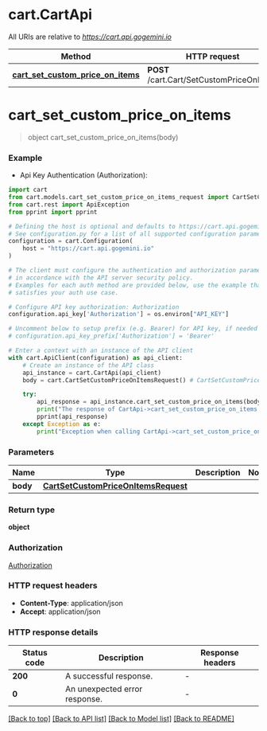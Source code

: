 # cart.CartApi

All URIs are relative to *https://cart.api.gogemini.io*

Method | HTTP request | Description
------------- | ------------- | -------------
[**cart_set_custom_price_on_items**](CartApi.md#cart_set_custom_price_on_items) | **POST** /cart.Cart/SetCustomPriceOnItems | 


# **cart_set_custom_price_on_items**
> object cart_set_custom_price_on_items(body)



### Example

* Api Key Authentication (Authorization):

```python
import cart
from cart.models.cart_set_custom_price_on_items_request import CartSetCustomPriceOnItemsRequest
from cart.rest import ApiException
from pprint import pprint

# Defining the host is optional and defaults to https://cart.api.gogemini.io
# See configuration.py for a list of all supported configuration parameters.
configuration = cart.Configuration(
    host = "https://cart.api.gogemini.io"
)

# The client must configure the authentication and authorization parameters
# in accordance with the API server security policy.
# Examples for each auth method are provided below, use the example that
# satisfies your auth use case.

# Configure API key authorization: Authorization
configuration.api_key['Authorization'] = os.environ["API_KEY"]

# Uncomment below to setup prefix (e.g. Bearer) for API key, if needed
# configuration.api_key_prefix['Authorization'] = 'Bearer'

# Enter a context with an instance of the API client
with cart.ApiClient(configuration) as api_client:
    # Create an instance of the API class
    api_instance = cart.CartApi(api_client)
    body = cart.CartSetCustomPriceOnItemsRequest() # CartSetCustomPriceOnItemsRequest | 

    try:
        api_response = api_instance.cart_set_custom_price_on_items(body)
        print("The response of CartApi->cart_set_custom_price_on_items:\n")
        pprint(api_response)
    except Exception as e:
        print("Exception when calling CartApi->cart_set_custom_price_on_items: %s\n" % e)
```



### Parameters


Name | Type | Description  | Notes
------------- | ------------- | ------------- | -------------
 **body** | [**CartSetCustomPriceOnItemsRequest**](CartSetCustomPriceOnItemsRequest.md)|  | 

### Return type

**object**

### Authorization

[Authorization](../README.md#Authorization)

### HTTP request headers

 - **Content-Type**: application/json
 - **Accept**: application/json

### HTTP response details

| Status code | Description | Response headers |
|-------------|-------------|------------------|
**200** | A successful response. |  -  |
**0** | An unexpected error response. |  -  |

[[Back to top]](#) [[Back to API list]](../README.md#documentation-for-api-endpoints) [[Back to Model list]](../README.md#documentation-for-models) [[Back to README]](../README.md)

